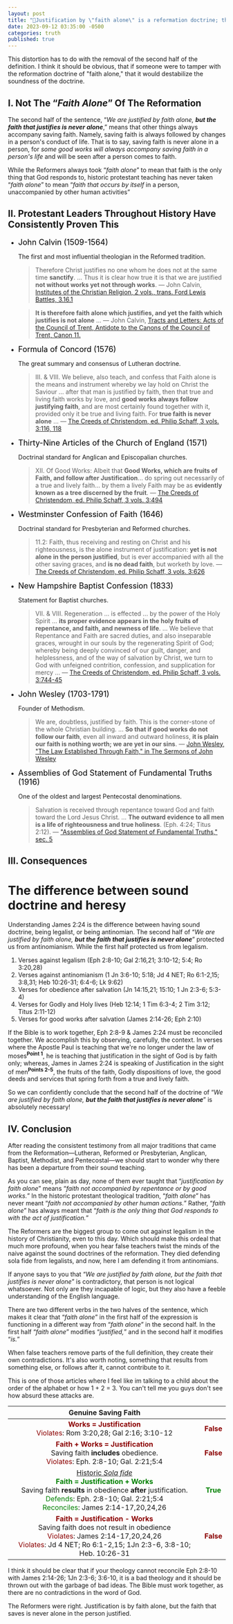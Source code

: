 ```yaml
---
layout: post
title: "📜Justification by \"faith alone\" is a reformation doctrine; the full definition, \"but the faith that justifies is never alone,\" has recently been distorted"
date: 2023-09-12 03:35:00 -0500
categories: truth
published: true
---
```


This distortion has to do with the removal of the second half of the definition. I think it should be obvious, that if someone were to tamper with the reformation doctrine of "faith alone," that it would destabilize the soundness of the doctrine.

## I. Not The &ldquo;*Faith Alone*&rdquo; Of The Reformation

The second half of the sentence, &ldquo;*We are justified by faith alone, **but the faith that justifies is never alone***,&rdquo; means that other things always accompany saving faith. Namely, saving faith is always followed by changes in a person's conduct of life. That is to say, saving faith is never alone in a person, for *some good works will always accompany saving faith in a person's life* and will be seen after a person comes to faith.

While the Reformers always took &ldquo;*faith alone*&rdquo; to mean that faith is the only thing that God responds to, historic protestant teaching has never taken &ldquo;*faith alone*&rdquo; to mean &ldquo;*faith that occurs by itself* in a person, unaccompanied by other human activities&rdquo;

## II. Protestant Leaders Throughout History Have Consistently Proven This

- <span style="font-size:18px;color:Black;">John Calvin (1509-1564)</span>

    The first and most influential theologian in the Reformed tradition.

    > Therefore Christ justifies no one whom he does not at the same time
    **sanctify**. ... Thus it is clear how true it is that we are justified **not without works yet not through works**. &mdash; John Calvin, [Institutes of the Christian Religion, 2 vols., trans. Ford Lewis Battles, 3.16.1](https://amzn.to/3lC4kJc)

    > **It is therefore faith alone which justifies, and yet the faith which justifies is not alone** ... &mdash; John Calvin, [Tracts and Letters: Acts of the Council of Trent, Antidote to the Canons of the Council of Trent, Canon 11.](https://amzn.to/3KhLphl)

- <span style="font-size:18px;color:Black;">Formula of Concord (1576)</span>

    The great summary and consensus of Lutheran doctrine.

    > III. & VIII. We believe, also teach, and confess that Faith alone is the means and instrument whereby we lay hold on Christ the Saviour ... after that man is justified by faith, then that true and living faith works by love, and **good works always follow justifying faith**, and are most certainly found together with it, provided only it be true and living faith. For **true faith is never alone** ... &mdash; [The Creeds of Christendom, ed. Philip Schaff, 3 vols. 3:116, 118](https://amzn.to/3k5v2cZ)

- <span style="font-size:18px;color:Black;">Thirty-Nine Articles of the Church of England (1571)</span>

    Doctrinal standard for Anglican and Episcopalian churches.

    > XII. Of Good Works: Albeit that **Good Works, which are fruits of Faith, and follow after Justification**... do spring out necessarily of a true and lively faith... by them a lively Faith may be as **evidently known as a tree discerned by the fruit**. &mdash; [The Creeds of Christendom, ed. Philip Schaff, 3 vols. 3:494](https://amzn.to/3k5v2cZ)

- <span style="font-size:18px;color:Black;">Westminster Confession of Faith (1646)</span>

    Doctrinal standard for Presbyterian and Reformed churches.

    > 11.2: Faith, thus receiving and resting on Christ and his righteousness, is the alone instrument of justification: **yet is not alone in the person justified**, but is ever accompanied with all the other saving graces, and **is no dead faith**, but worketh by love. &mdash; [The Creeds of Christendom, ed. Philip Schaff, 3 vols. 3:626](https://amzn.to/3k5v2cZ)

- <span style="font-size:18px;color:Black;">New Hampshire Baptist Confession (1833)</span>

    Statement for Baptist churches.

    > VII. & VIII. Regeneration ... is effected ... by the power of the Holy Spirit ... **its proper evidence appears in the holy fruits of repentance, and faith, and newness of life**. ... We believe that Repentance and Faith are sacred duties, and also inseparable graces, wrought in our souls by the regenerating Spirit of God; whereby being deeply convinced of our guilt, danger, and helplessness, and of the way of salvation by Christ, we turn to God with unfeigned contrition, confession, and supplication for mercy ... &mdash; [The Creeds of Christendom, ed. Philip Schaff, 3 vols. 3:744-45](https://amzn.to/3k5v2cZ)

- <span style="font-size:18px;color:Black;">John Wesley (1703-1791)</span>

    Founder of Methodism.

    > We are, doubtless, justified by faith. This is the corner-stone of the whole Christian building. ... **So that if good works do not follow our faith**, even all inward and outward holiness, **it is plain our faith is nothing worth; we are yet in our sins**. &mdash; [John Wesley, "The Law Established Through Faith," in The Sermons of John Wesley](https://amzn.to/3IBevqM)

- <span style="font-size:18px;color:Black;">Assemblies of God Statement of Fundamental Truths (1916)</span>

    One of the oldest and largest Pentecostal denominations.

    > Salvation is received through repentance toward God and faith toward the Lord Jesus Christ. ... **The outward evidence to all men is a life of righteousness and true holiness**. (Eph. 4:24; Titus 2:12). &mdash; ["Assemblies of God Statement of Fundamental Truths," sec. 5]()

## III. Consequences

# The difference between sound doctrine and heresy

Understanding James 2:24 is the difference between having sound doctrine, being legalist, or being antinomian. The second half of &ldquo;*We are justified by faith alone, **but the faith that justifies is never alone***&rdquo; protected us from antinomianism. While the first half protected us from legalism.

1. Verses against legalism (Eph 2:8-10; Gal 2:16,21; 3:10-12; 5:4; Ro 3:20,28)
2. Verses against antinomianism (1 Jn 3:6-10; 5:18; Jd 4 NET; Ro 6:1-2,15; 3:8,31; Heb 10:26-31; 6:4-6; Lk 9:62)
3. Verses for obedience after salvation (Jn 14:15,21; 15:10; 1 Jn 2:3-6; 5:3-4)
4. Verses for Godly and Holy lives (Heb 12:14; 1 Tim 6:3-4; 2 Tim 3:12; Titus 2:11-12)
5. Verses for good works after salvation (James 2:14-26; Eph 2:10)

If the Bible is to work together, Eph 2:8-9 & James 2:24 must be reconciled together. We accomplish this by observing, carefully, the context. In verses where the Apostle Paul is teaching that we're no longer under the law of moses<sup style="font-weight:bold;">Point 1</sup>, he is teaching that justification in the sight of God is by faith only; whereas, James in James 2:24 is speaking of Justification in the sight of men<sup style="font-weight:bold;">Points 2-5</sup>, the fruits of the faith, Godly dispositions of love, the good deeds and services that spring forth from a true and lively faith.

So we can confidently conclude that the second half of the doctrine of &ldquo;*We are justified by faith alone, **but the faith that justifies is never alone***&rdquo; is absolutely necessary!

## IV. Conclusion

After reading the consistent testimony from all major traditions that came from the Reformation&mdash;Lutheran, Reformed or Presbyterian, Anglican, Baptist, Methodist, and Pentecostal&mdash;we should start to wonder why there has been a departure from their sound teaching.

As you can see, plain as day, none of them ever taught that &ldquo;*justification by faith alone*&rdquo; means &ldquo;*faith not accompanied by repentance or by good works.*&rdquo; In the historic protestant theological tradition, &ldquo;*faith alone*&rdquo; has never meant &ldquo;*faith not accompanied by other human actions.*&rdquo; Rather, &ldquo;*faith alone*&rdquo; has always meant that &ldquo;*faith is the only thing that God responds to with the act of justification.*&rdquo;

The Reformers are the biggest group to come out against legalism in the history of Christianity, even to this day. Which should make this ordeal that much more profound, when you hear false teachers twist the minds of the naive against the sound doctrines of the reformation. They died defending sola fide from legalists, and now, here I am defending it from antinomians.

If anyone says to you that &ldquo;*We are justified by faith alone, but the faith that justifies is never alone*&rdquo; is contradictory, that person is not logical whatsoever. Not only are they incapable of logic, but they also have a feeble understanding of the English language.

There are two different verbs in the two halves of the sentence, which makes it clear that &ldquo;*faith alone*&rdquo; in the first half of the expression is functioning in a different way from &ldquo;*faith alone*&rdquo; in the second half. In the first half &ldquo;*faith alone*&rdquo; modifies &ldquo;*justified,*&rdquo; and in the second half it modifies &ldquo;*is.*&rdquo;

When false teachers remove parts of the full definition, they create their own contradictions. It's also worth noting, something that results from something else, or follows after it, cannot contribute to it.

This is one of those articles where I feel like im talking to a child about the order of the alphabet or how 1 + 2 = 3. You can't tell me you guys don't see how absurd these attacks are.

|Genuine Saving Faith||
|:-:|:-:|
|<span style="font-weight:bold;color:darkred">Works = Justification</span><br><span style="color:darkred;">Violates</span>: Rom 3:20,28; Gal 2:16; 3:10-12|<span style="font-weight:bold;color:darkred;">False</span>|
|<span style="font-weight:bold;color:darkred">Faith + Works = Justification</span><br>Saving faith **includes** obedience.<br><span style="color:darkred;">Violates</span>: Eph. 2:8-10; Gal. 2:21;5:4|<span style="font-weight:bold;color:darkred;">False</span>|
|<a href="https://bit.ly/42xpkRR">Historic *Sola fide*</a><br><span style="font-weight:bold;color:green">Faith = Justification + Works</span><br>Saving faith **results** in obedience **after** justification.<br><span style="color:green;">Defends</span>: Eph. 2:8-10; Gal. 2:21;5:4<br><span style="color:green;">Reconciles</span>: James 2:14-17,20,24,26|<span style="font-weight:bold;color:green;">True</span>|
|<span style="font-weight:bold;color:darkred">Faith = Justification - Works</span><br>Saving faith does not result in obedience<br><span style="color:darkred;">Violates</span>: James 2:14-17,20,24,26<br><span style="color:darkred;">Violates</span>: Jd 4 NET; Ro 6:1-2,15; 1Jn 2:3-6, 3:8-10; Heb. 10:26-31|<span style="font-weight:bold;color:darkred;">False</span>|

I think it should be clear that if your theology cannot reconcile Eph 2:8-10 with James 2:14-26; 1Jn 2:3-6; 3:6-10, it is a bad theology and it should be thrown out with the garbage of bad ideas. The Bible must work together, as there are no contradictions in the word of God.

The Reformers were right. Justification is by faith alone, but the faith that saves is never alone in the person justified.

<script>
    var refTagger = {
        settings: {
            bibleVersion: 'ESV'
        }
    }; 

    (function(d, t) {
        var n=d.querySelector('[nonce]');
        refTagger.settings.nonce = n && (n.nonce||n.getAttribute('nonce'));
        var g = d.createElement(t), s = d.getElementsByTagName(t)[0];
        g.src = 'https://api.reftagger.com/v2/RefTagger.js';
        g.nonce = refTagger.settings.nonce;
        s.parentNode.insertBefore(g, s);
    }(document, 'script'));
</script>